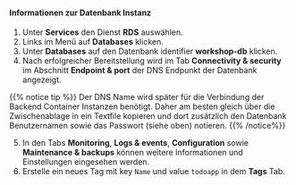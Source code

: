 #### Informationen zur Datenbank Instanz

1. Unter **Services** den Dienst **RDS** auswählen.
2. Links im Menü auf **Databases** klicken.
3. Unter **Databases** auf den Datenbank identifier **workshop-db** klicken.
4. Nach erfolgreicher Bereitstellung wird im Tab **Connectivity & security** im Abschnitt **Endpoint & port** der DNS Endpunkt der Datenbank angezeigt. 


{{% notice tip %}}
Der DNS Name wird später für die Verbindung der Backend Container Instanzen benötigt. Daher am besten gleich über die Zwischenablage in ein Textfile kopieren und dort zusätzlich den Datenbank Benutzernamen sowie das Passwort (siehe oben) notieren.
{{% /notice%}}


5. In den Tabs **Monitoring**, **Logs & events**, **Configuration** sowie **Maintenance & backups** können weitere Informationen und Einstellungen eingesehen werden.
6. Erstelle ein neues Tag mit key `Name` und value `todoapp` in dem **Tags** Tab.